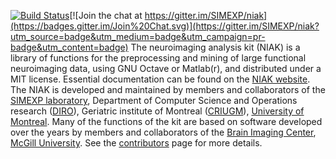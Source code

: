 [![Build Status](https://travis-ci.org/SIMEXP/niak.svg?branch=master)](https://travis-ci.org/SIMEXP/niak)[![Join the chat at https://gitter.im/SIMEXP/niak](https://badges.gitter.im/Join%20Chat.svg)](https://gitter.im/SIMEXP/niak?utm_source=badge&utm_medium=badge&utm_campaign=pr-badge&utm_content=badge)
The neuroimaging analysis kit (NIAK) is a library of functions for the preprocessing and mining of large functional neuroimaging data, using GNU Octave or Matlab(r), and distributed under a MIT license. Essential documentation can be found on the [NIAK website](http://www.nitrc.org/projects/niak). The NIAK is developed and maintained by members and collaborators of the [SIMEXP laboratory](simexp-lab.org), Department of Computer Science and Operations research ([DIRO](http://en.diro.umontreal.ca/home/)), Geriatric institute of Montreal ([CRIUGM](http://www.criugm.qc.ca/)), [University of Montreal](http://www.umontreal.ca/english/). Many of the functions of the kit are based on software developed over the years by members and collaborators of the [Brain Imaging Center](http://www.bic.mni.mcgill.ca/), [McGill University](http://www.mcgill.ca/). See the [contributors](https://github.com/SIMEXP/niak/wiki/NIAK-contributors) page for more details.

